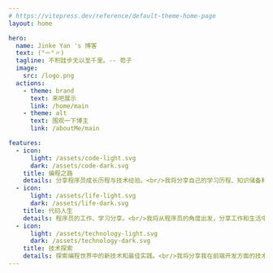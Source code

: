 ```yaml
---
# https://vitepress.dev/reference/default-theme-home-page
layout: home

hero:
  name: Jinke Yan 's 博客
  text: (°ー°〃)
  tagline: 不积跬步无以至千里。-- 荀子
  image:
    src: /logo.png
  actions:
    - theme: brand
      text: 来吧展示
      link: /home/main
    - theme: alt
      text: 围观一下博主
      link: /aboutMe/main

features:
  - icon:
      light: /assets/code-light.svg
      dark: /assets/code-dark.svg
    title: 编程之路
    details: 分享程序员成长历程与技术经验。<br/>我将分享自己的学习历程、知识储备和工作经验，主要包括前端、数据结构、算法和C++等方面的知识和技能。
  - icon:
      light: /assets/life-light.svg
      dark: /assets/life-dark.svg
    title: 代码人生
    details: 程序员的工作、学习分享。<br/>我将从程序员的角度出发，分享工作和生活中的点滴。包括如何管理时间、保持工作和生活平衡、如何避免燃尽自己等方面的经验。
  - icon:
      light: /assets/technology-light.svg
      dark: /assets/technology-dark.svg
    title: 技术探索
    details: 探索编程世界中的新技术和最佳实践。<br/>我将分享我在前端开发方面的技术经验，并提供一些最佳实践和技巧。关注一些当前热门技术趋势，如人工智能、区块链等，并分享我的见解和体验。
---
```

